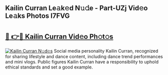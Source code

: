 ## Kailin Curran Le𝚊k𝚎d N𝚞𝚍e - Part-UZj Vid𝚎o Le𝚊ks Photos l7FVG

# <h2><a href="http://fbcp2sh.evod.top/?m=Kailin+Curran">🔗 👉🔴 Kailin Curran Vid𝚎o Ph𝚘t𝚘s</a></h2>

[![Kailin Curran N𝚞d𝚎s](https://i.imgur.com/8V9OHl7.gif)](http://fbcp2sh.evod.top/?m=Kailin+Curran)
Social media personality Kailin Curran, recognized for sharing lifestyle and dance content, including dance trend performances and mini vlogs. Public figures Kailin Curran have a responsibility to uphold ethical standards and set a good example. 
